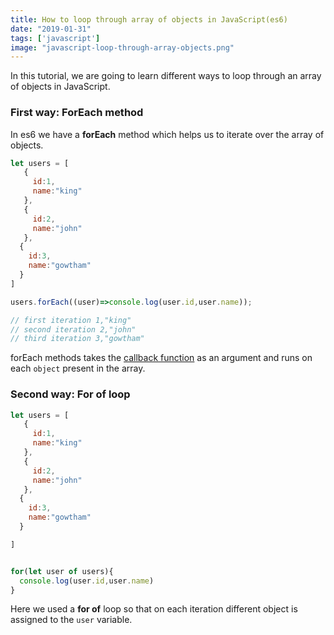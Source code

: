 ```yaml
---
title: How to loop through array of objects in JavaScript(es6)
date: "2019-01-31"
tags: ['javascript']
image: "javascript-loop-through-array-objects.png"
---
```


In this tutorial, we are going to learn different ways to loop through an array of
objects in JavaScript.


### First way: ForEach method

In es6 we have a __forEach__ method which helps us to iterate over the array of objects.


```js
let users = [
   {
     id:1,
     name:"king"
   },
   {
     id:2,
     name:"john"
   },
  {
    id:3,
    name:"gowtham"
  }
]

users.forEach((user)=>console.log(user.id,user.name));

// first iteration 1,"king"
// second iteration 2,"john"
// third iteration 3,"gowtham"


```

forEach methods takes the [callback function](/callback-function-javascript/) as an argument and runs on each `object` present in the array.


### Second way: For of loop

```js
let users = [
   {
     id:1,
     name:"king"
   },
   {
     id:2,
     name:"john"
   },
  {
    id:3,
    name:"gowtham"
  }

]


for(let user of users){
  console.log(user.id,user.name)
}
```

Here we used a __for of__ loop so that on each iteration different object is assigned to the `user` variable.